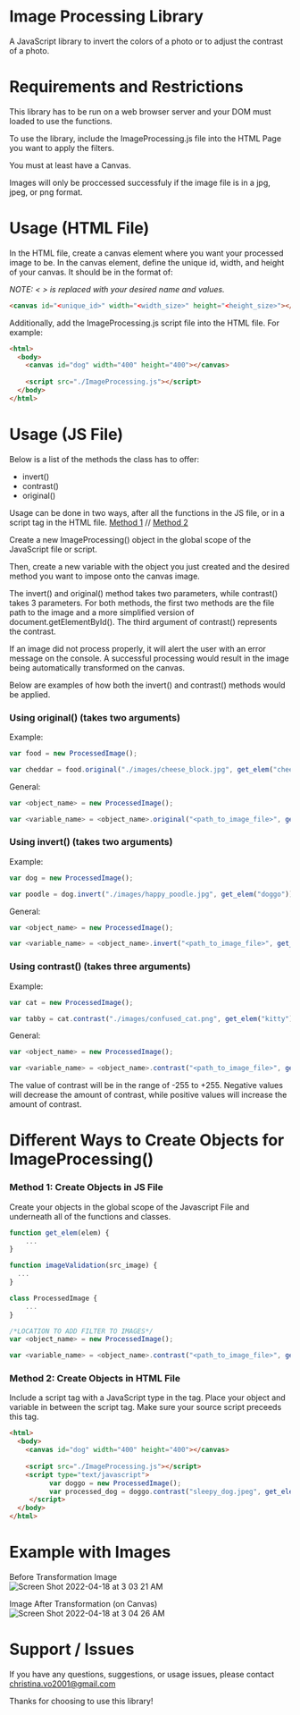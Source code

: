 # Image Processing Library
A JavaScript library to invert the colors of a photo or to adjust the contrast of a photo. 

# Requirements and Restrictions
This library has to be run on a web browser server and your DOM must loaded to use the functions.

To use the library, include the ImageProcessing.js file into the HTML Page you want to apply the filters. 

You must at least have a Canvas.

Images will only be proccessed successfuly if the image file is in a jpg, jpeg, or png format.

# Usage (HTML File)
In the HTML file, create a canvas element where you want your processed image to be. In the canvas element, define the unique id, width, and height of your canvas. It should be in the format of:

*NOTE: < > is replaced with your desired name and values.*
```html
<canvas id="<unique_id>" width="<width_size>" height="<height_size>"></canvas>
```

Additionally, add the ImageProcessing.js script file into the HTML file. For example: 

```html
<html>
  <body>
    <canvas id="dog" width="400" height="400"></canvas>
    
    <script src="./ImageProcessing.js"></script>
  </body>
</html>
```
# Usage (JS File)
Below is a list of the methods the class has to offer:
- invert()
- contrast()
- original() 

Usage can be done in two ways, after all the functions in the JS file, or in a script tag in the HTML file. [Method 1](https://github.com/christunaroll/Image-Processing-Library/blob/main/README.md#method-1-create-objects-in-js-file) // [Method 2](https://github.com/christunaroll/Image-Processing-Library/blob/main/README.md#method-2-create-objects-in-html-file)

Create a new ImageProcessing() object in the global scope of the JavaScript file or script. 

Then, create a new variable with the object you just created and the desired method you want to impose onto the canvas image. 

The invert() and original() method takes two parameters, while contrast() takes 3 parameters. For both methods, the first two methods are the file path to the image and a more simplified version of document.getElementById(). The third argument of contrast() represents the contrast.

If an image did not process properly, it will alert the user with an error message on the console. A successful processing would result in the image being automatically transformed on the canvas. 

Below are examples of how both the invert() and contrast() methods would be applied. 

### Using original() (takes two arguments)   
Example:
```javascript
var food = new ProcessedImage();

var cheddar = food.original("./images/cheese_block.jpg", get_elem("cheese"));
```
General:
```javascript
var <object_name> = new ProcessedImage();

var <variable_name> = <object_name>.original("<path_to_image_file>", get_elem("<unique_id>"));
```

### Using invert() (takes two arguments)   
Example:
```javascript
var dog = new ProcessedImage();

var poodle = dog.invert("./images/happy_poodle.jpg", get_elem("doggo"));
```
General:
```javascript
var <object_name> = new ProcessedImage();

var <variable_name> = <object_name>.invert("<path_to_image_file>", get_elem("<unique_id>"));
```

### Using contrast() (takes three arguments)  
Example: 
```javascript
var cat = new ProcessedImage();

var tabby = cat.contrast("./images/confused_cat.png", get_elem("kitty"), 60);
```
General: 
```javascript
var <object_name> = new ProcessedImage();

var <variable_name> = <object_name>.contrast("<path_to_image_file>", get_elem("<unique_id>"), <contrast_value>);
```

The value of contrast will be in the range of -255 to +255. Negative values will decrease the amount of contrast, while positive values will increase the amount of contrast.

# Different Ways to Create Objects for ImageProcessing()
### Method 1: Create Objects in JS File 
Create your objects in the global scope of the Javascript File and underneath all of the functions and classes.

```javascript
function get_elem(elem) {
	...
}

function imageValidation(src_image) {
  ...
}

class ProcessedImage {
	...
}

/*LOCATION TO ADD FILTER TO IMAGES*/
var <object_name> = new ProcessedImage();

var <variable_name> = <object_name>.contrast("<path_to_image_file>", get_elem("<unique_id>"), <contrast_value>);
```

### Method 2: Create Objects in HTML File
Include a script tag with a JavaScript type in the tag. Place your object and variable in between the script tag. Make sure your source script preceeds this tag. 

```html
<html>
  <body>
    <canvas id="dog" width="400" height="400"></canvas>
    
    <script src="./ImageProcessing.js"></script>
    <script type="text/javascript">
          var doggo = new ProcessedImage();
          var processed_dog = doggo.contrast("sleepy_dog.jpeg", get_elem("dog"), 100);
     </script>
  </body>
</html>
```
# Example with Images
Before Transformation Image   
![Screen Shot 2022-04-18 at 3 03 21 AM](https://user-images.githubusercontent.com/90123164/163792797-37a90841-6f43-49a5-9f62-837adc985917.png)

Image After Transformation (on Canvas)
![Screen Shot 2022-04-18 at 3 04 26 AM](https://user-images.githubusercontent.com/90123164/163792967-88f612cf-8f5e-4355-9051-f472d035e158.png)


# Support / Issues
If you have any questions, suggestions, or usage issues, please contact christina.vo2001@gmail.com

Thanks for choosing to use this library!
